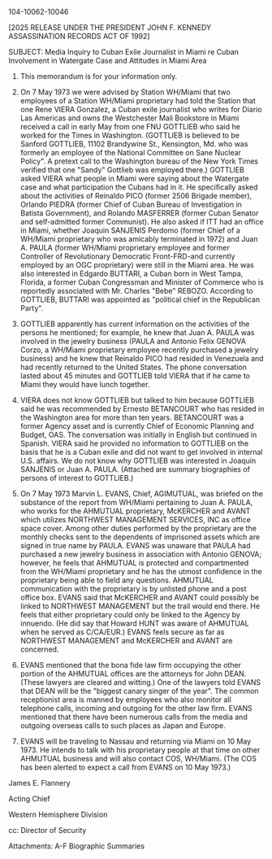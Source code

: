 104-10062-10046

[2025 RELEASE UNDER THE PRESIDENT JOHN F. KENNEDY ASSASSINATION RECORDS ACT OF 1992]

SUBJECT: Media Inquiry to Cuban Exile Journalist in Miami re Cuban Involvement in Watergate Case and Attitudes in Miami Area

1.  This memorandum is for your information only.

2.  On 7 May 1973 we were advised by Station WH/Miami that two employees of a Station WH/Miami proprietary had told the Station that one Rene VIERA Gonzalez, a Cuban exile journalist who writes for Diario Las Americas and owns the Westchester Mali Bookstore in Miami received a call in early May from one FNU GOTTLIEB who said he worked for the Times in Washington. (GOTTLIEB is believed to be Sanford GOTTLIEB, 11102 Brandywine St., Kensington, Md. who was formerly an employee of the National Committee on Sane Nuclear Policy". A pretext call to the Washington bureau of the New York Times verified that one "Sandy" Gottlieb was employed there.) GOTTLIEB asked VIERA what people in Miami were saying about the Watergate case and what participation the Cubans had in it. He specifically asked about the activities of Reinaldo PICO (former 2506 Brigade member), Orlando PIEDRA (former Chief of Cuban Bureau of Investigation in Batista Government), and Rolando MASFERRER (former Cuban Senator and self-admitted former Communist). He also asked if ITT had an office in Miami, whether Joaquin SANJENIS Perdomo (former Chief of a WH/Miami proprietary who was amicably terminated in 1972) and Juan A. PAULA (former WH/Miami proprietary employee and former Controller of Revolutionary Democratic Front-FRD-and currently employed by an OGC proprietary) were still in the Miami area. He was also interested in Edgardo BUTTARI, a Cuban born in West Tampa, Florida, a former Cuban Congressman and Minister of Commerce who is reportedly associated with Mr. Charles "Bebe" REBOZO. According to GOTTLIEB, BUTTARI was appointed as "political chief in the Republican Party".

3.  GOTTLIEB apparently has current information on the activities of the persons he mentioned; for example, he knew that Juan A. PAULA was involved in the jewelry business (PAULA and Antonio Felix GENOVA Corzo, a WH/Miami proprietary employee recently purchased a jewelry business) and he knew that Reinaldo PICO had resided in Venezuela and had recently returned to the United States. The phone conversation lasted about 45 minutes and GOTTLIEB told VIERA that if he came to Miami they would have lunch together.

4.  VIERA does not know GOTTLIEB but talked to him because GOTTLIEB said he was recommended by Ernesto BETANCOURT who has resided in the Washington area for more than ten years. BETANCOURT was a former Agency asset and is currently Chief of Economic Planning and Budget, OAS. The conversation was initially in English but continued in Spanish. VIERA said he provided no information to GOTTLIEB on the basis that he is a Cuban exile and did not want to get involved in internal U.S. affairs. We do not know why GOTTLIEB was interested in Joaquin SANJENIS or Juan A. PAULA. (Attached are summary biographies of persons of interest to GOTTLIEB.)

5.  On 7 May 1973 Marvin L. EVANS, Chief, AGIMUTUAL, was briefed on the substance of the report from WH/Miami pertaining to Juan A. PAULA, who works for the AHMUTUAL proprietary, McKERCHER and AVANT which utilizes NORTHWEST MANAGEMENT SERVICES, INC as office space cover. Among other duties performed by the proprietary are the monthly checks sent to the dependents of imprisoned assets which are signed in true name by PAULA. EVANS was unaware that PAULA had purchased a new jewelry business in association with Antonio GENOVA; however, he feels that AHMUTUAL is protected and compartmented from the WH/Miami proprietary and he has the utmost confidence in the proprietary being able to field any questions. AHMUTUAL communication with the proprietary is by unlisted phone and a post office box. EVANS said that McKERCHER and AVANT could possibly be linked to NORTHWEST MANAGEMENT but the trail would end there. He feels that either proprietary could only be linked to the Agency by innuendo. (He did say that Howard HUNT was aware of AHMUTUAL when he served as C/CA/EUR.) EVANS feels secure as far as NORTHWEST MANAGEMENT and McKERCHER and AVANT are concerned.

6.  EVANS mentioned that the bona fide law firm occupying the other portion of the AHMUTUAL offices are the attorneys for John DEAN. (These lawyers are cleared and witting.) One of the lawyers told EVANS that DEAN will be the "biggest canary singer of the year". The common receptionist area is manned by employees who also monitor all telephone calls, incoming and outgoing for the other law firm. EVANS mentioned that there have been numerous calls from the media and outgoing overseas calls to such places as Japan and Europe.

7.  EVANS will be traveling to Nassau and returning via Miami on 10 May 1973. He intends to talk with his proprietary people at that time on other AHMUTUAL business and will also contact COS, WH/Miami. (The COS has been alerted to expect a call from EVANS on 10 May 1973.)

James E. Flannery

Acting Chief

Western Hemisphere Division

cc: Director of Security

Attachments: A-F Biographic Summaries
